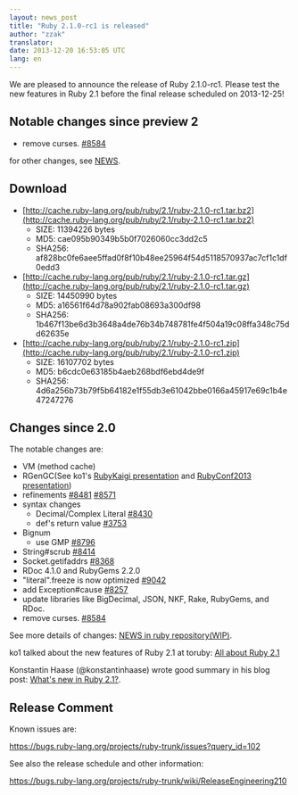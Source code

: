 ```yaml
---
layout: news_post
title: "Ruby 2.1.0-rc1 is released"
author: "zzak"
translator:
date: 2013-12-20 16:53:05 UTC
lang: en
---
```


We are pleased to announce the release of Ruby 2.1.0-rc1.
Please test the new features in Ruby 2.1 before the final release scheduled on 2013-12-25!

## Notable changes since preview 2

* remove curses. [#8584](https://bugs.ruby-lang.org/issues/8584)

for other changes, see [NEWS](https://github.com/ruby/ruby/blob/v2_1_0_rc1/NEWS).

## Download

* [http://cache.ruby-lang.org/pub/ruby/2.1/ruby-2.1.0-rc1.tar.bz2](http://cache.ruby-lang.org/pub/ruby/2.1/ruby-2.1.0-rc1.tar.bz2)
  * SIZE:   11394226 bytes
  * MD5:    cae095b90349b5b0f7026060cc3dd2c5
  * SHA256: af828bc0fe6aee5ffad0f8f10b48ee25964f54d5118570937ac7cf1c1df0edd3
* [http://cache.ruby-lang.org/pub/ruby/2.1/ruby-2.1.0-rc1.tar.gz](http://cache.ruby-lang.org/pub/ruby/2.1/ruby-2.1.0-rc1.tar.gz)
  * SIZE:   14450990 bytes
  * MD5:    a16561f64d78a902fab08693a300df98
  * SHA256: 1b467f13be6d3b3648a4de76b34b748781fe4f504a19c08ffa348c75dd62635e
* [http://cache.ruby-lang.org/pub/ruby/2.1/ruby-2.1.0-rc1.zip](http://cache.ruby-lang.org/pub/ruby/2.1/ruby-2.1.0-rc1.zip)
  * SIZE:   16107702 bytes
  * MD5:    b6cdc0e63185b4aeb268bdf6ebd4de9f
  * SHA256: 4d6a256b73b79f5b64182e1f55db3e61042bbe0166a45917e69c1b4e47247276

## Changes since 2.0

The notable changes are:

* VM (method cache)
* RGenGC(See ko1's [RubyKaigi presentation](http://rubykaigi.org/2013/talk/S73) and [RubyConf2013 presentation](http://www.atdot.net/~ko1/activities/rubyconf2013-ko1_pub.pdf))
* refinements [#8481](https://bugs.ruby-lang.org/issues/8481) [#8571](https://bugs.ruby-lang.org/issues/8571)
* syntax changes
  * Decimal/Complex Literal [#8430](https://bugs.ruby-lang.org/issues/8430)
  * def's return value [#3753](https://bugs.ruby-lang.org/issues/3753)
* Bignum
  * use GMP [#8796](https://bugs.ruby-lang.org/issues/8796)
* String#scrub [#8414](https://bugs.ruby-lang.org/issues/8414)
* Socket.getifaddrs [#8368](https://bugs.ruby-lang.org/issues/8368)
* RDoc 4.1.0 and RubyGems 2.2.0
* "literal".freeze is now optimized [#9042](https://bugs.ruby-lang.org/issues/9042)
* add Exception#cause [#8257](https://bugs.ruby-lang.org/issues/8257)
* update libraries like BigDecimal, JSON, NKF, Rake, RubyGems, and RDoc.
* remove curses. [#8584](https://bugs.ruby-lang.org/issues/8584)

See more details of changes: [NEWS in ruby repository(WIP)](https://github.com/ruby/ruby/blob/v2_1_0_rc1/NEWS).

ko1 talked about the new features of Ruby 2.1 at toruby: [All about Ruby 2.1](http://www.atdot.net/~ko1/activities/toruby05-ko1.pdf)

Konstantin Haase (@konstantinhaase) wrote good summary in his blog post: [What's new in Ruby 2.1?](http://rkh.im/ruby-2.1).

## Release Comment

Known issues are:

<https://bugs.ruby-lang.org/projects/ruby-trunk/issues?query_id=102>

See also the release schedule and other information:

<https://bugs.ruby-lang.org/projects/ruby-trunk/wiki/ReleaseEngineering210>
